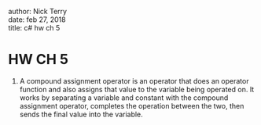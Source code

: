 author: Nick Terry  
date: feb 27, 2018  
title: c# hw ch 5  

# HW CH 5  

1. A compound assignment operator is an operator that does an operator function and also assigns that value to the variable being operated on. It works by separating a variable and constant with the compound assignment operator, completes the operation between the two, then sends the final value into the variable.